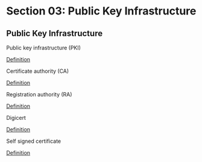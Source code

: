 # Section 03: Public Key Infrastructure

## Public Key Infrastructure
Public key infrastructure (PKI)

[Definition](../definitions/definitions_P.md#public-key-infrastructure)

Certificate authority (CA)

[Definition](../definitions/definitions_C.md#certificate-authority)

Registration authority (RA)

[Definition](../definitions/definitions_R.md#registration-authority)

Digicert

[Definition](../definitions/definitions_D.md#digicert)

Self signed certificate

[Definition](../definitions/definitions_S.md#self-signed-certificate)
